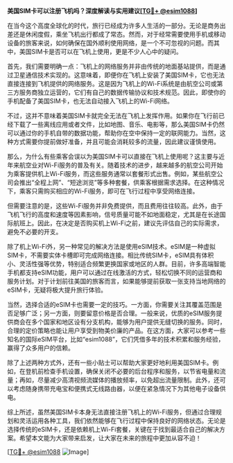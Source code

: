 **美国SIM卡可以注册飞机吗？深度解读与实用建议[[TG💪+ @esim1088](https://t.me/s/esim1088)]**

在当今这个高度全球化的时代，旅行已经成为许多人生活的一部分。无论是商务出差还是休闲度假，乘坐飞机出行都成了常态。然而，对于经常需要使用手机或移动设备的旅客来说，如何确保在国外顺利使用网络，是一个不可忽视的问题。而其中，美国SIM卡是否可以在飞机上使用，更是不少人心中的疑问。

首先，我们需要明确一点：飞机上的网络服务并非由传统的地面基站提供，而是通过卫星通信技术实现的。这意味着，即便你在飞机上安装了美国SIM卡，它也无法直接连接到飞机提供的网络服务。这是因为飞机上的Wi-Fi系统是由航空公司或第三方服务商独立运营的，它们有自己的数据传输协议和技术规范。因此，即使你的手机配备了美国SIM卡，也无法自动接入飞机上的Wi-Fi网络。

不过，这并不意味着美国SIM卡就完全无法在飞机上发挥作用。如果你在飞行前已经下载了一些离线应用或者文件，比如地图、音乐、电影等，那么美国SIM卡仍然可以通过你的手机自带的数据功能，帮助你在空中保持一定的联网能力。当然，这种方式需要你提前做好准备，并且可能会消耗较多的流量，因此建议谨慎使用。

那么，为什么有些乘客会误以为美国SIM卡可以直接在飞机上使用呢？这主要与近年来航空业对Wi-Fi服务的普及有关。随着技术的进步，越来越多的航空公司开始为乘客提供机上Wi-Fi服务，而这些服务通常以套餐形式出售。例如，某些航空公司会推出“全程上网”、“短途浏览”等多种套餐，供乘客根据需求选择。在这种情况下，乘客只需购买相应的Wi-Fi服务，即可在飞行过程中享受网络连接。

但需要注意的是，这些Wi-Fi服务并非免费提供，而且费用往往较高。此外，由于飞机飞行的高度和速度等因素影响，信号质量可能不如地面稳定，尤其是在长途国际航班上。因此，在决定是否购买机上Wi-Fi之前，建议先评估自己的实际需求，避免不必要的开支。

除了机上Wi-Fi外，另一种常见的解决方法是使用eSIM技术。eSIM是一种虚拟SIM卡，不需要实体卡槽即可完成网络连接。相比传统SIM卡，eSIM具有体积小、灵活性强等优势，特别适合频繁更换国家或地区的人群。目前，许多高端智能手机都支持eSIM功能，用户可以通过在线激活的方式，轻松切换不同的运营商和服务计划。对于计划前往美国的旅客而言，如果能够提前获取一张支持当地网络的eSIM卡，无疑将极大提升旅行体验。

当然，选择合适的eSIM卡也需要一定的技巧。一方面，你需要关注其覆盖范围是否足够广泛；另一方面，则要留意价格是否合理。一般来说，优质的eSIM服务提供商会在多个国家和地区设有分支机构，能够为用户提供无缝切换的服务。同时，合理的定价策略也能让用户享受到物美价廉的产品。在这方面，大家可以参考一些知名的国际eSIM平台，比如“esim1088”，它们凭借多年的技术积累和服务经验，赢得了众多用户的信赖。

除了上述两种方式外，还有一些小贴士可以帮助大家更好地利用美国SIM卡。例如，在登机前检查手机设置，确保关闭不必要的后台程序和服务，以节省电量和流量；再如，尽量减少高清视频流媒体的播放频率，以免超出流量限制。此外，还可以考虑随身携带充电宝和便携式无线路由器，以便在紧急情况下为其他电子设备供电。

综上所述，虽然美国SIM卡本身无法直接注册飞机上的Wi-Fi服务，但通过合理规划和灵活运用各种工具，我们依然能够在飞行过程中保持良好的网络状态。无论是选择传统的eSIM卡，还是依赖机上Wi-Fi套餐，关键在于找到最适合自己的解决方案。希望本文能为大家带来启发，让大家在未来的旅程中更加从容不迫！

[[TG💪+ @esim1088](https://t.me/s/esim1088) ![Image](https://i.postimg.cc/4NQfJmqS/Snipaste-2025-05-13-00-14-12.png)]